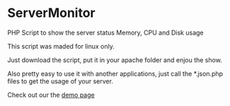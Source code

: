 # ServerMonitor
PHP Script to show the server status Memory, CPU and Disk usage

This script was maded for linux only.

Just download the script, put it in your apache folder and enjou the show.

Also pretty easy to use it with another applications, just call the *.json.php files to get the usage of your server.  

Check out our the <a href="http://monitor.youphptube.com/">demo page</a>

